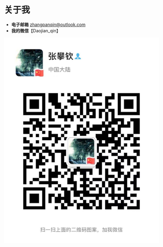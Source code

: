# 关于我

-   <b>电子邮箱</b>
    zhangpanqin@outlook.com
-   <b>我的微信</b>【Daojian_qin】

![张攀钦的微信](./asserts/wx_zhangpanqin.jpg)
